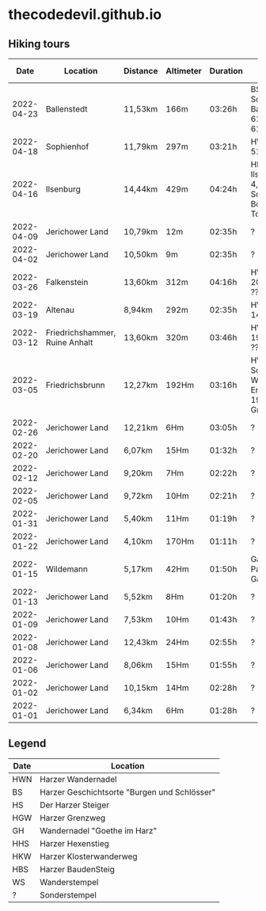 # thecodedevil.github.io

## Hiking tours
|Date      |Location                      |Distance |Altimeter|Duration|Harzer Wandernadel|
|----------|------------------------------|---------|---------|--------|------------------|
|2022-04-23|Ballenstedt                   |11,53km  |166m     |03:26h  |BS Roseburg, BS Schloss Ballenstedt, HWN 61, HWN 161, HS 61|
|2022-04-18|Sophienhof                    |11,79km  |297m     |03:21h  |HWN 48, HWN 51, HWN 97 ???|
|2022-04-16|Ilsenburg                     |14,44km  |429m     |04:24h  |HKW Kloster Ilsenburg, HWN 4, HWN 5, Sonderstempel Borkenkäferpfad-Tour 2021 ???|
|2022-04-09|Jerichower Land               |10,79km  |12m      |02:35h  |?|
|2022-04-02|Jerichower Land               |10,50km  |9m       |02:35h  |?|
|2022-03-26|Falkenstein                   |13,60km  |312m     |04:16h  |HWN 200, HWN 203, HWN 204 ???|
|2022-03-19|Altenau                       |8,94km   |292m     |02:35h  |HWN 132, HWN 149 ???|
|2022-03-12|Friedrichshammer, Ruine Anhalt|13,60km  |320m     |03:46h  |HWN 179, HWN 197, HWN 182 ???|
|2022-03-05|Friedrichsbrunn               |12,27km  |192Hm    |03:16h  |HWN 191, Schutzhütte zum Wanderschuh, Erichsburg, HWN 190, Historischer Grenzweg R4|
|2022-02-26|Jerichower Land               |12,21km  |6Hm      |03:05h  |?|
|2022-02-20|Jerichower Land               |6,07km   |15Hm     |01:32h  |?|
|2022-02-12|Jerichower Land               |9,20km   |7Hm      |02:22h  |?|
|2022-02-05|Jerichower Land               |9,72km   |10Hm     |02:21h  |?|
|2022-01-31|Jerichower Land               |5,40km   |11Hm     |01:19h  |?|
|2022-01-22|Jerichower Land               |4,10km   |170Hm    |01:11h  |?|
|2022-01-15|Wildemann                     |5,17km   |42Hm     |01:50h  |Gallenberg, WS Pavillion Gallenberg|
|2022-01-13|Jerichower Land               |5,52km   |8Hm      |01:20h  |?|
|2022-01-09|Jerichower Land               |7,53km   |10Hm     |01:43h  |?|
|2022-01-08|Jerichower Land               |12,43km  |24Hm     |02:55h  |?|
|2022-01-06|Jerichower Land               |8,06km   |15Hm     |01:55h  |?|
|2022-01-02|Jerichower Land               |10,15km  |14Hm     |02:28h  |?|
|2022-01-01|Jerichower Land               |6,34km   |6Hm      |01:28h  |?|

## Legend
|Date|Location|
|---|---|
|HWN|Harzer Wandernadel|
|BS|Harzer Geschichtsorte "Burgen und Schlösser"|
|HS|Der Harzer Steiger|
|HGW|Harzer Grenzweg|
|GH|Wandernadel "Goethe im Harz"|
|HHS|Harzer Hexenstieg|
|HKW|Harzer Klosterwanderweg|
|HBS|Harzer BaudenSteig|
|WS|Wanderstempel|
|?|Sonderstempel|
